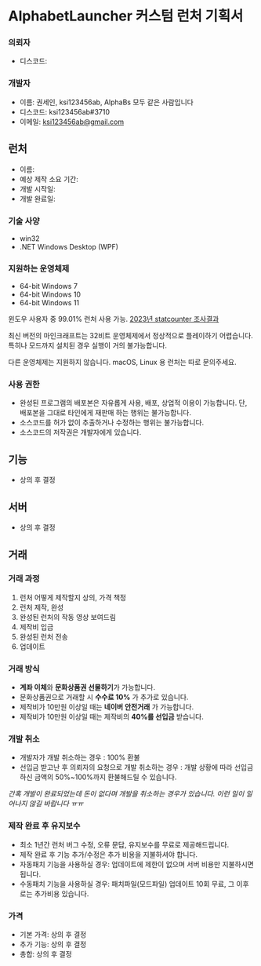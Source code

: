 # AlphabetLauncher 커스텀 런처 기획서

### 의뢰자

- 디스코드:

### 개발자

- 이름: 권세인, ksi123456ab, AlphaBs 모두 같은 사람입니다
- 디스코드: ksi123456ab#3710
- 이메일: ksi123456ab@gmail.com

## 런처

- 이름: 
- 예상 제작 소요 기간: 
- 개발 시작일: 
- 개발 완료일: 

### 기술 사양

- win32
- .NET Windows Desktop (WPF)

### 지원하는 운영체제

- 64-bit Windows 7
- 64-bit Windows 10
- 64-bit Windows 11

윈도우 사용자 중 99.01% 런처 사용 가능. [2023년 statcounter 조사결과](https://gs.statcounter.com/windows-version-market-share/desktop/south-korea/2023)

최신 버전의 마인크래프트는 32비트 운영체제에서 정상적으로 플레이하기 어렵습니다. 특히나 모드까지 설치된 경우 실행이 거의 불가능합니다. 

다른 운영체제는 지원하지 않습니다. macOS, Linux 용 런처는 따로 문의주세요.

### 사용 권한

- 완성된 프로그램의 배포본은 자유롭게 사용, 배포, 상업적 이용이 가능합니다. 단, 배포본을 그대로 타인에게 재판매 하는 행위는 불가능합니다. 
- 소스코드를 허가 없이 추출하거나 수정하는 행위는 불가능합니다.
- 소스코드의 저작권은 개발자에게 있습니다.

## 기능

- 상의 후 결정

## 서버

- 상의 후 결정 

## 거래

### 거래 과정​

1. 런처 어떻게 제작할지 상의, 가격 책정
2. 런처 제작, 완성
3. 완성된 런처의 작동 영상 보여드림
4. 제작비 입금
5. 완성된 런처 전송
6. 업데이트 

### 거래 방식​

- **계좌 이체**와 **문화상품권 선물하기**가 가능합니다.
- 문화상품권으로 거래할 시 **수수료 10%** 가 추가로 있습니다. 
- 제작비가 10만원 이상일 때는 **네이버 안전거래** 가 가능합니다.
- 제작비가 10만원 이상일 때는 제작비의 **40%를 선입금** 받습니다. 

### 개발 취소

- 개발자가 개발 취소하는 경우 : 100% 환불
- 선입금 받고난 후 의뢰자의 요청으로 개발 취소하는 경우 : 개발 상황에 따라 선입금하신 금액의 50%~100%까지 환불해드릴 수 있습니다. 

*간혹 개발이 완료되었는데 돈이 없다며 개발을 취소하는 경우가 있습니다. 이런 일이 일어나지 않길 바랍니다 ㅠㅠ*

### 제작 완료 후 유지보수

- 최소 1년간 런처 버그 수정, 오류 문답, 유지보수를 무료로 제공해드립니다. 
- 제작 완료 후 기능 추가/수정은 추가 비용을 지불하셔야 합니다. 
- 자동패치 기능을 사용하실 경우: 업데이트에 제한이 없으며 서버 비용만 지불하시면 됩니다.
- 수동패치 기능을 사용하실 경우: 패치파일(모드파일) 업데이트 10회 무료, 그 이후로는 추가비용 있습니다.

### 가격

- 기본 가격: 상의 후 결정
- 추가 기능: 상의 후 결정
- 총합: 상의 후 결정
